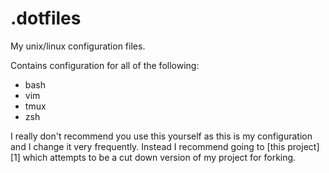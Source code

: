 # .dotfiles
My unix/linux configuration files.

Contains configuration for all of the following:

+ bash
+ vim
+ tmux
+ zsh

I really don't recommend you use this yourself as this is my configuration and I
change it very frequently. Instead I recommend going to [this project][1] which
attempts to be a cut down version of my project for forking.
